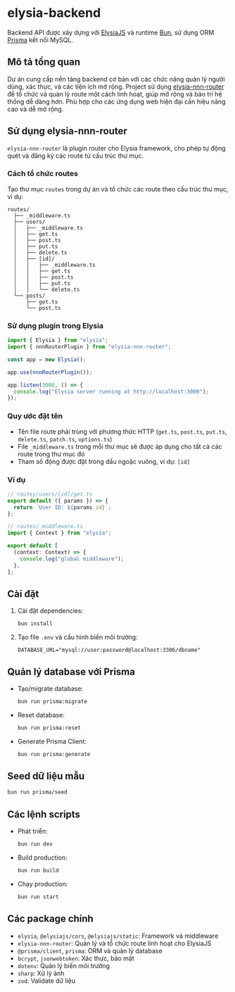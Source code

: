# elysia-backend

Backend API được xây dựng với [ElysiaJS](https://elysiajs.com/) và runtime [Bun](https://bun.sh/), sử dụng ORM [Prisma](https://www.prisma.io/) kết nối MySQL.

## Mô tả tổng quan

Dự án cung cấp nền tảng backend cơ bản với các chức năng quản lý người dùng, xác thực, và các tiện ích mở rộng. Project sử dụng [elysia-nnn-router](https://www.npmjs.com/package/elysia-nnn-router) để tổ chức và quản lý route một cách linh hoạt, giúp mở rộng và bảo trì hệ thống dễ dàng hơn. Phù hợp cho các ứng dụng web hiện đại cần hiệu năng cao và dễ mở rộng.

## Sử dụng elysia-nnn-router

`elysia-nnn-router` là plugin router cho Elysia framework, cho phép tự động quét và đăng ký các route từ cấu trúc thư mục.

### Cách tổ chức routes

Tạo thư mục `routes` trong dự án và tổ chức các route theo cấu trúc thư mục, ví dụ:

```
routes/
  ├── _middleware.ts
  ├── users/
  │   ├── _middleware.ts
  │   ├── get.ts
  │   ├── post.ts
  │   ├── put.ts
  │   ├── delete.ts
  │   ├── [id]/
  │   │   ├── _middleware.ts
  │   │   ├── get.ts
  │   │   ├── post.ts
  │   │   ├── put.ts
  │   │   └── delete.ts
  └── posts/
      ├── get.ts
      └── post.ts
```

### Sử dụng plugin trong Elysia

```typescript
import { Elysia } from "elysia";
import { nnnRouterPlugin } from "elysia-nnn-router";

const app = new Elysia();

app.use(nnnRouterPlugin());

app.listen(3000, () => {
  console.log("Elysia server running at http://localhost:3000");
});
```

### Quy ước đặt tên

- Tên file route phải trùng với phương thức HTTP (`get.ts`, `post.ts`, `put.ts`, `delete.ts`, `patch.ts`, `options.ts`)
- File `_middleware.ts` trong mỗi thư mục sẽ được áp dụng cho tất cả các route trong thư mục đó
- Tham số động được đặt trong dấu ngoặc vuông, ví dụ: `[id]`

### Ví dụ

```typescript
// routes/users/[id]/get.ts
export default ({ params }) => {
  return `User ID: ${params.id}`;
};

// routes/_middleware.ts
import { Context } from "elysia";

export default [
  (context: Context) => {
    console.log("global middleware");
  },
];
```

## Cài đặt

1. Cài đặt dependencies:
   ```bash
   bun install
   ```
2. Tạo file `.env` và cấu hình biến môi trường:
   ```env
   DATABASE_URL="mysql://user:password@localhost:3306/dbname"
   ```

## Quản lý database với Prisma

- Tạo/migrate database:
  ```bash
  bun run prisma:migrate
  ```
- Reset database:
  ```bash
  bun run prisma:reset
  ```
- Generate Prisma Client:
  ```bash
  bun run prisma:generate
  ```

## Seed dữ liệu mẫu

```bash
bun run prisma/seed
```

## Các lệnh scripts

- Phát triển:
  ```bash
  bun run dev
  ```
- Build production:
  ```bash
  bun run build
  ```
- Chạy production:
  ```bash
  bun run start
  ```

## Các package chính

- `elysia`, `@elysiajs/cors`, `@elysiajs/static`: Framework và middleware
- `elysia-nnn-router`: Quản lý và tổ chức route linh hoạt cho ElysiaJS
- `@prisma/client`, `prisma`: ORM và quản lý database
- `bcrypt`, `jsonwebtoken`: Xác thực, bảo mật
- `dotenv`: Quản lý biến môi trường
- `sharp`: Xử lý ảnh
- `zod`: Validate dữ liệu
